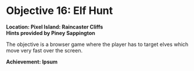 # Objective 16: Elf Hunt
**Location: Pixel Island: Raincaster Cliffs**  
**Hints provided by Piney Sappington**

The objective is a browser game where the player has to target elves which move very fast over the screen.


**Achievement: Ipsum**
<!--stackedit_data:
eyJoaXN0b3J5IjpbNDcyODAzNDA3LC0yMDEwMTkyNjNdfQ==
-->
